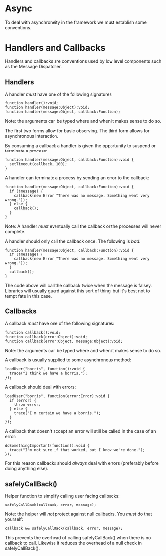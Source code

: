# Async

To deal with asynchroneity in the framework we must establish some conventions.

# Handlers and Callbacks

Handlers and callbacks are conventions used by low level components such as the Message Dispatcher.

## Handlers

A handler *must* have one of the following signatures:

    function handler():void;
    function handler(message:Object):void;
    function handler(message:Object, callback:Function);

Note: the arguments can be typed where and when it makes sense to do so.

The first two forms allow for basic observing. The third form allows for asynchronous interaction.

By consuming a callback a handler is given the opportunity to suspend or terminate a process:

    function handler(message:Object, callback:Function):void {
      setTimeout(callback, 100);
    }

A handler can terminate a process by sending an error to the callback:

    function handler(message:Object, callback:Function):void {
      if (!message) {
        callback(new Error("There was no message. Something went very wrong."));
      } else {
        callback();
      }
    }

Note: A handler *must* eventually call the callback or the processes will never complete.

A handler should only call the callback once. The following is *bad*:

    function handler(message:Object, callback:Function):void {
      if (!message) {
        callback(new Error("There was no message. Something went very wrong."));
      }
      callback();
    }

The code above will call the callback twice when the message is falsey. Libraries will usually guard against this sort of thing, but it's best not to tempt fate in this case.

## Callbacks

A callback *must* have one of the following signatures:

    function callback():void;
    function callback(error:Object):void;
    function callback(error:Object, message:Object):void;

Note: the arguments can be typed where and when it makes sense to do so.

A callback is usually supplied to some asynchronous method:

    loadUser("borris", function():void {
      trace("I think we have a borris.");
    });

A callback should deal with errors:

    loadUser("borris", function(error:Error):void {
      if (error) {
        throw error;
      } else {
        trace("I'm certain we have a borris.");
      }
    });

A callback that doesn't accept an error will still be called in the case of an error:

    doSomethingImportant(function():void {
      trace("I'm not sure if that worked, but I know we're done.");
    });

For this reason callbacks should *always* deal with errors (preferably before doing anything else).

## safelyCallBack()

Helper function to simplify calling user facing callbacks:

    safelyCallBack(callback, error, message);

Note: the helper will *not* protect against null callbacks. You *must* do that yourself:

    callback && safelyCallBack(callback, error, message);

This prevents the overhead of calling safelyCallBack() when there is no callback to call. Likewise it reduces the overhead of a null check in safelyCallBack().
